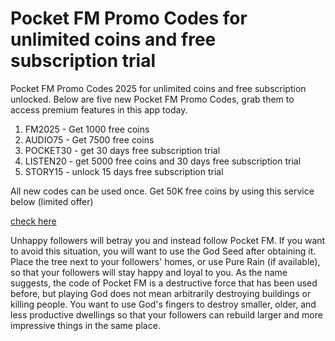 # Pocket FM Promo Codes for unlimited coins and free subscription trial

Pocket FM Promo Codes 2025 for unlimited coins and free subscription unlocked. Below are five new Pocket FM Promo Codes, grab them to access premium features in this app today.

1. FM2025 - Get 1000 free coins
2. AUDIO75 - Get 7500 free coins
3. POCKET30 - get 30 days free subscription trial
4. LISTEN20 - get 5000 free coins and 30 days free subscription trial
5. STORY15 - unlock 15 days free subscription trial

All new codes can be used once. Get 50K free coins by using this service below (limited offer)

[check here](https://pocketfmcoins.quora.com/about)

Unhappy followers will betray you and instead follow Pocket FM. If you want to avoid this situation, you will want to use the God Seed after obtaining it. Place the tree next to your followers' homes, or use Pure Rain (if available), so that your followers will stay happy and loyal to you. As the name suggests, the code of Pocket FM is a destructive force that has been used before, but playing God does not mean arbitrarily destroying buildings or killing people. You want to use God's fingers to destroy smaller, older, and less productive dwellings so that your followers can rebuild larger and more impressive things in the same place.
